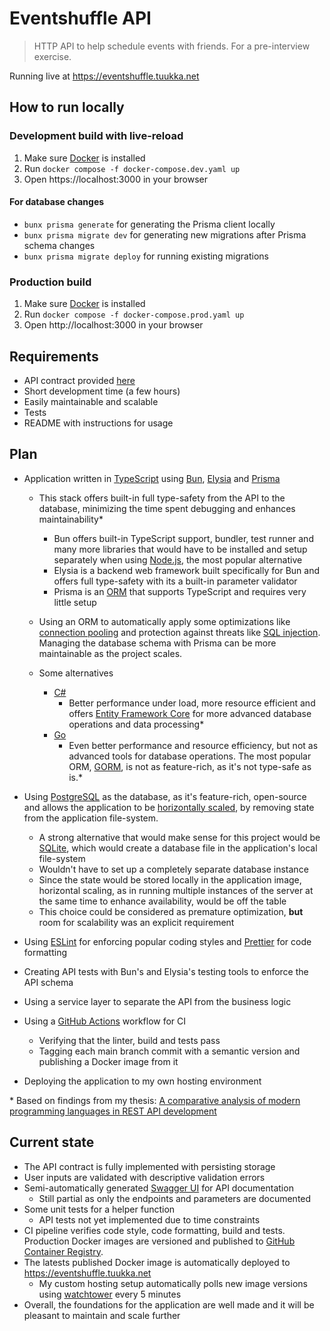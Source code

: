 # Eventshuffle API

> HTTP API to help schedule events with friends. For a pre-interview exercise.

Running live at https://eventshuffle.tuukka.net

## How to run locally

### Development build with live-reload

1. Make sure [Docker](https://www.docker.com/) is installed
2. Run `docker compose -f docker-compose.dev.yaml up`
3. Open https://localhost:3000 in your browser

#### For database changes

- `bunx prisma generate` for generating the Prisma client locally
- `bunx prisma migrate dev` for generating new migrations after Prisma schema changes
- `bunx prisma migrate deploy` for running existing migrations

### Production build

1. Make sure [Docker](https://www.docker.com/) is installed
2. Run `docker compose -f docker-compose.prod.yaml up`
3. Open http://localhost:3000 in your browser

## Requirements

- API contract provided [here](https://gist.github.com/VilluNikolaiV/44eae2829f7ece9c0d0657d502ed8c63)
- Short development time (a few hours)
- Easily maintainable and scalable
- Tests
- README with instructions for usage

## Plan

- Application written in [TypeScript](https://www.typescriptlang.org/) using [Bun](https://bun.sh/), [Elysia](https://elysiajs.com/) and [Prisma](https://www.prisma.io/)
  - This stack offers built-in full type-safety from the API to the database, minimizing the time spent debugging and enhances maintainability\*
    - Bun offers built-in TypeScript support, bundler, test runner and many more libraries that would have to be installed and setup separately when using [Node.js](https://nodejs.org/en), the most popular alternative
    - Elysia is a backend web framework built specifically for Bun and offers full type-safety with its a built-in parameter validator
    - Prisma is an [ORM](https://www.freecodecamp.org/news/what-is-an-orm-the-meaning-of-object-relational-mapping-database-tools/) that supports TypeScript and requires very little setup

  - Using an ORM to automatically apply some optimizations like [connection pooling](https://www.cockroachlabs.com/blog/what-is-connection-pooling/) and protection against threats like [SQL injection](https://www.w3schools.com/sql/sql_injection.asp). Managing the database schema with Prisma can be more maintainable as the project scales.
  - Some alternatives
    - [C#](https://learn.microsoft.com/en-us/dotnet/csharp/tour-of-csharp/overview)
      - Better performance under load, more resource efficient and offers [Entity Framework Core](https://learn.microsoft.com/en-us/ef/core/) for more advanced database operations and data processing\*
    - [Go](https://go.dev/)
      - Even better performance and resource efficiency, but not as advanced tools for database operations. The most popular ORM, [GORM](https://gorm.io/index.html), is not as feature-rich, as it's not type-safe as is.\*

- Using [PostgreSQL](https://www.postgresql.org/) as the database, as it's feature-rich, open-source and allows the application to be [horizontally scaled](https://www.cockroachlabs.com/blog/vertical-scaling-vs-horizontal-scaling/), by removing state from the application file-system.
  - A strong alternative that would make sense for this project would be [SQLite](https://www.sqlite.org/), which would create a database file in the application's local file-system
  - Wouldn't have to set up a completely separate database instance
  - Since the state would be stored locally in the application image, horizontal scaling, as in running multiple instances of the server at the same time to enhance availability, would be off the table
  - This choice could be considered as premature optimization, **but** room for scalability was an explicit requirement

- Using [ESLint](https://eslint.org/) for enforcing popular coding styles and [Prettier](https://prettier.io/) for code formatting
- Creating API tests with Bun's and Elysia's testing tools to enforce the API schema
- Using a service layer to separate the API from the business logic
- Using a [GitHub Actions](https://github.com/features/actions) workflow for CI
  - Verifying that the linter, build and tests pass
  - Tagging each main branch commit with a semantic version and publishing a Docker image from it
- Deploying the application to my own hosting environment

\* Based on findings from my thesis: [A comparative analysis of modern programming languages in REST API development](https://www.theseus.fi/handle/10024/884660)

## Current state

- The API contract is fully implemented with persisting storage
- User inputs are validated with descriptive validation errors
- Semi-automatically generated [Swagger UI](https://swagger.io/tools/swagger-ui/) for API documentation
  - Still partial as only the endpoints and parameters are documented
- Some unit tests for a helper function
  - API tests not yet implemented due to time constraints
- CI pipeline verifies code style, code formatting, build and tests. Production Docker images are versioned and published to [GitHub Container Registry](https://docs.github.com/en/packages/working-with-a-github-packages-registry/working-with-the-container-registry).
- The latests published Docker image is automatically deployed to https://eventshuffle.tuukka.net
  - My custom hosting setup automatically polls new image versions using [watchtower](https://containrrr.dev/watchtower/) every 5 minutes
- Overall, the foundations for the application are well made and it will be pleasant to maintain and scale further
